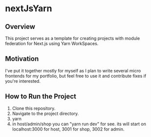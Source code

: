 # nextJsYarn

## Overview
This project serves as a template for creating projects with module federation for Next.js using Yarn WorkSpaces.

## Motivation
I've put it together mostly for myself as I plan to write several micro frontends for my portfolio, but feel free to use it and contribute fixes if you're interested.

## How to Run the Project
1. Clone this repository.
2. Navigate to the project directory.
3. yarn
4. in host/admin/shop you can "yarn run dev" for see. its will start on localhost:3000 for host, 3001 for shop, 3002 for admin.
